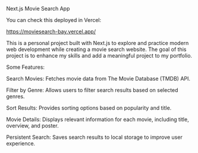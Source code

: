 Next.js Movie Search App

You can check this deployed in Vercel:

https://moviesearch-bay.vercel.app/

This is a personal project built with Next.js to explore and practice modern web development while creating a movie search website. The goal of this project is to enhance my skills and add a meaningful project to my portfolio.

Some Features:

  Search Movies: Fetches movie data from The Movie Database (TMDB) API.
  
  Filter by Genre: Allows users to filter search results based on selected genres.
  
  Sort Results: Provides sorting options based on popularity and title.
  
  Movie Details: Displays relevant information for each movie, including title, overview, and poster.
  
  Persistent Search: Saves search results to local storage to improve user experience.
